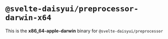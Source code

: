 # `@svelte-daisyui/preprocessor-darwin-x64`

This is the **x86_64-apple-darwin** binary for `@svelte-daisyui/preprocessor`
